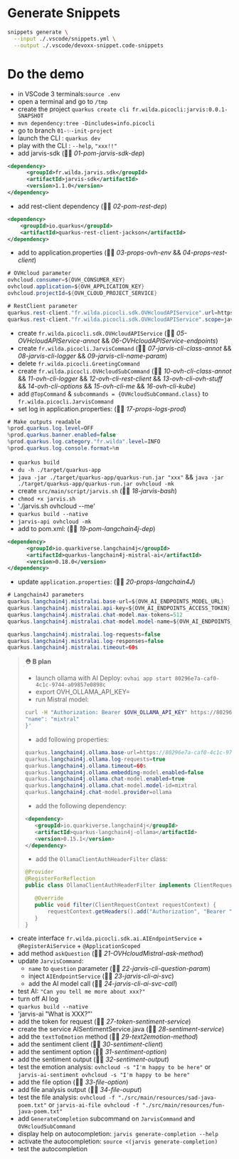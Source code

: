 # Generate Snippets

```bash
snippets generate \
  --input ./.vscode/snippets.yml \
  --output ./.vscode/devoxx-snippet.code-snippets
```

# Do the demo

  - in VSCode 3 terminals:`source .env`
  - open a terminal and go to `/tmp`
  - create the project `quarkus create cli fr.wilda.picocli:jarvis:0.0.1-SNAPSHOT`
  - `mvn dependency:tree -Dincludes=info.picocli`
  - go to branch `01-✨-init-project`
  - launch the CLI : `quarkus dev`
  - play with the CLI : `--help`, `"xxx!!"`
  - add jarvis-sdk (👨‍💻 _01-pom-jarvis-sdk-dep_)
```xml
<dependency>
      <groupId>fr.wilda.jarvis.sdk</groupId>
      <artifactId>jarvis-sdk</artifactId>
      <version>1.1.0</version>
</dependency>
```
  - add rest-client dependency (👨‍💻 _02-pom-rest-dep_)
```xml
<dependency>
    <groupId>io.quarkus</groupId>
    <artifactId>quarkus-rest-client-jackson</artifactId>
</dependency>
```
  - add to application.properties (👨‍💻 _03-props-ovh-env_ && _04-props-rest-client_)
```java
# OVHcloud parameter
ovhcloud.consumer=${OVH_CONSUMER_KEY}
ovhcloud.application=${OVH_APPLICATION_KEY}
ovhcloud.projectId=${OVH_CLOUD_PROJECT_SERVICE}

# RestClient parameter
quarkus.rest-client."fr.wilda.picocli.sdk.OVHcloudAPIService".url=https://eu.api.ovh.com/
quarkus.rest-client."fr.wilda.picocli.sdk.OVHcloudAPIService".scope=javax.inject.Singleton 
```
  - create `fr.wilda.picocli.sdk.OVHcloudAPIService` (👨‍💻 _05-OVHcloudAPIService-annot_ && _06-OVHcloudAPIService-endpoints_)
  - create `fr.wilda.picocli.JarvisCommand` (👨‍💻 _07-jarvis-cli-class-annot_ && _08-jarvis-cli-logger_ && _09-jarvis-cli-name-param_)
  - delete `fr.wilda.picocli.GreetingCommand`
  - create `fr.wilda.picocli.OVHcloudSubCommand` (👨‍💻 _10-ovh-cli-class-annot_ && _11-ovh-cli-logger_ && _12-ovh-cli-rest-client_ && _13-ovh-cli-ovh-stuff_ && _14-ovh-cli-options_ && _15-ovh-cli-me_ && _16-ovh-cli-kube_) 
  - add `@TopCommand` & `subcommands = {OVHcloudSubCommand.class}` to `fr.wilda.picocli.JarvisCommand`
  - set log in application.properties: (👨‍💻 _17-props-logs-prod_)
```java
# Make outputs readable
%prod.quarkus.log.level=OFF
%prod.quarkus.banner.enabled=false
%prod.quarkus.log.category."fr.wilda".level=INFO
%prod.quarkus.log.console.format=%m
```
  - `quarkus build`
  - `du -h ./target/quarkus-app`
  - `java -jar ./target/quarkus-app/quarkus-run.jar "xxx"` && `java -jar ./target/quarkus-app/quarkus-run.jar ovhcloud -mk`
  - create `src/main/script/jarvis.sh` (👨‍💻 _18-jarvis-bash_)
  - `chmod +x jarvis.sh`
  - './jarvis.sh ovhcloud --me'
  - `quarkus build --native`
  - `jarvis-api ovhcloud -mk`
  - add to pom.xml: (👨‍💻 _19-pom-langchain4j-dep_)
```xml
<dependency>
      <groupId>io.quarkiverse.langchain4j</groupId>
      <artifactId>quarkus-langchain4j-mistral-ai</artifactId>
      <version>0.18.0</version>
</dependency>  
```
  - update `application.properties`: (👨‍💻 _20-props-langchain4J_)
```java
# Langchain4J parameters
quarkus.langchain4j.mistralai.base-url=${OVH_AI_ENDPOINTS_MODEL_URL}
quarkus.langchain4j.mistralai.api-key=${OVH_AI_ENDPOINTS_ACCESS_TOKEN}
quarkus.langchain4j.mistralai.chat-model.max-tokens=512
quarkus.langchain4j.mistralai.chat-model.model-name=${OVH_AI_ENDPOINTS_MODEL_NAME}

quarkus.langchain4j.mistralai.log-requests=false
quarkus.langchain4j.mistralai.log-responses=false
quarkus.langchain4j.mistralai.timeout=60s    
```
     
> **⛑️ B plan**
> - launch ollama with AI Deploy: `ovhai app start 80296e7a-caf0-4c1c-9744-a09857e0898c`
> - export OVH_OLLAMA_API_KEY=
> - run Mistral model: 
>```bash
>curl -H "Authorization: Bearer $OVH_OLLAMA_API_KEY" https://80296e7a-caf0-4c1c-9744-a09857e0898c.app.gra.ai.cloud.ovh.net/api/pull -d '{
>"name": "mixtral"
>}'
>```
> - add following properties:
>```java
>quarkus.langchain4j.ollama.base-url=https://80296e7a-caf0-4c1c-9744-a09857e0898c.app.gra.ai.cloud.ovh.net
>quarkus.langchain4j.ollama.log-requests=true
>quarkus.langchain4j.ollama.timeout=60s    
>quarkus.langchain4j.ollama.embedding-model.enabled=false
>quarkus.langchain4j.ollama.chat-model.enabled=true              
>quarkus.langchain4j.ollama.chat-model.model-id=mixtral
>quarkus.langchain4j.chat-model.provider=ollama
>```        
> - add the following dependency:
>```xml
><dependency>
>    <groupId>io.quarkiverse.langchain4j</groupId>
>    <artifactId>quarkus-langchain4j-ollama</artifactId>
>    <version>0.15.1</version>
></dependency>
>```  
> - add the `OllamaClientAuthHeaderFilter` class:
>```java
>@Provider
>@RegisterForReflection
>public class OllamaClientAuthHeaderFilter implements ClientRequestFilter {
>
>    @Override
>    public void filter(ClientRequestContext requestContext) {
>        requestContext.getHeaders().add("Authorization", "Bearer " + System.getenv("OVH_OLLAMA_API_KEY"));
>    }
>}
>```
  - create interface `fr.wilda.picocli.sdk.ai.AIEndpointService` + `@RegisterAiService` + `@ApplicationScoped`
  - add method `askQuestion` (👨‍💻 _21-OVHcloudMistral-ask-method_)
  - update `JarvisCommand`:
    - `name` to `question` parameter (👨‍💻 _22-jarvis-cli-question-param_)
    - inject `AIEndpointService` (👨‍💻 _23-jarvis-cli-ai-svc_)
    - add the AI model call (👨‍💻 _24-jarvis-cli-ai-svc-call_)
  - test AI: `"Can you tell me more about xxx?"`
  - turn off AI log
  - `quarkus build --native`
  - 'jarvis-ai "What is XXX?"'
  - add the token for request (👨‍💻 _27-token-sentiment-service_)
  - create the service AISentimentService.java (👨‍💻 _28-sentiment-service_)
  - add the `textToEmotion` method (👨‍💻 _29-text2emotion-method_)
  - add the sentiment client (👨‍💻 _30-sentiment-client_)
  - add the sentiment option (👨‍💻 _31-sentiment-option_)
  - add the sentiment output (👨‍💻 _32-sentiment-output_)
  - test the emotion analysis: `ovhcloud -s "I'm happy to be here"` or `jarvis-ai-sentiment ovhcloud -s "I'm happy to be here"`
  - add the file option (👨‍💻 _33-file-option_)
  - add file analysis output (👨‍💻 _34-file-ouput_)
  - test the file analysis: `ovhcloud -f "./src/main/resources/sad-java-poem.txt"` or `jarvis-ai-file ovhcloud -f "./src/main/resources/fun-java-poem.txt"`
  - add `GenerateCompletion` subcommand on `JarvisCommand` and `OVHcloudSubCommand`
  - display help on autocompletion: `jarvis generate-completion --help`
  - activate the autocompletion: `source <(jarvis generate-completion)`
  - test the autocompletion
